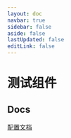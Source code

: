 ```yaml
---
layout: doc
navbar: true
sidebar: false
aside: false
lastUpdated: false
editLink: false
---
```


# 测试组件

<script setup>
import Test from './components/Test.vue'
import Tip from './components/Tip.vue'
import { ref } from "vue";
//父组件内部数据
let todos = ref([
  { id: 1, title: "吃饭", done: true },
  { id: 2, title: "睡觉", done: false },
  { id: 3, title: "打豆豆", done: true },
]);
</script>

## Docs

<Tip title="测试提示标题" :todos="todos">
  <template v-slot="{$row,$index}">
      <!--父组件决定子组件的结构与外观-->
      <span :style="{color:$row.done?'green':'red'}">{{$row.title}}</span>
  </template>
</Tip>

[配置文档](https://vitepress.dev/reference/default-theme-home-page)

<!-- test组件 -->
<Test />
